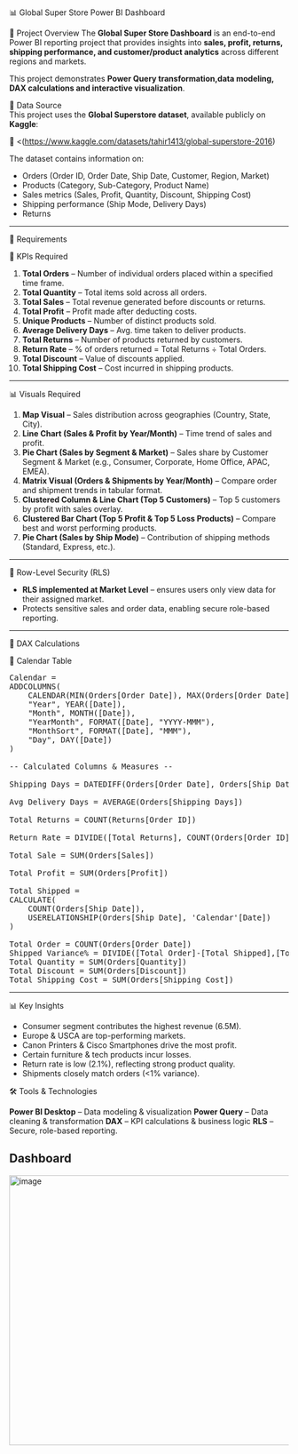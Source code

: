 📊 Global Super Store Power BI Dashboard

📝 Project Overview
The **Global Super Store Dashboard** is an end-to-end Power BI reporting project that provides insights into **sales, profit, returns, shipping performance, and customer/product analytics** across different regions and markets.  

This project demonstrates **Power Query transformation,data modeling, DAX calculations and interactive visualization**.

📂 Data Source  
This project uses the **Global Superstore dataset**, available publicly on **Kaggle**:  

🔗 <(https://www.kaggle.com/datasets/tahir1413/global-superstore-2016)  

The dataset contains information on:  
- Orders (Order ID, Order Date, Ship Date, Customer, Region, Market)  
- Products (Category, Sub-Category, Product Name)  
- Sales metrics (Sales, Profit, Quantity, Discount, Shipping Cost)  
- Shipping performance (Ship Mode, Delivery Days)
- Returns
---

📌 Requirements

🔑 KPIs Required
1. **Total Orders** – Number of individual orders placed within a specified time frame.  
2. **Total Quantity** – Total items sold across all orders.  
3. **Total Sales** – Total revenue generated before discounts or returns.  
4. **Total Profit** – Profit made after deducting costs.  
5. **Unique Products** – Number of distinct products sold.  
6. **Average Delivery Days** – Avg. time taken to deliver products.  
7. **Total Returns** – Number of products returned by customers.  
8. **Return Rate** – % of orders returned = Total Returns ÷ Total Orders.  
9. **Total Discount** – Value of discounts applied.  
10. **Total Shipping Cost** – Cost incurred in shipping products.  

---

📊 Visuals Required
1. **Map Visual** – Sales distribution across geographies (Country, State, City).  
2. **Line Chart (Sales & Profit by Year/Month)** – Time trend of sales and profit.  
3. **Pie Chart (Sales by Segment & Market)** – Sales share by Customer Segment & Market (e.g., Consumer, Corporate, Home Office, APAC, EMEA).  
4. **Matrix Visual (Orders & Shipments by Year/Month)** – Compare order and shipment trends in tabular format.  
5. **Clustered Column & Line Chart (Top 5 Customers)** – Top 5 customers by profit with sales overlay.  
6. **Clustered Bar Chart (Top 5 Profit & Top 5 Loss Products)** – Compare best and worst performing products.  
7. **Pie Chart (Sales by Ship Mode)** – Contribution of shipping methods (Standard, Express, etc.).  

---

🔐 Row-Level Security (RLS)
- **RLS implemented at Market Level** – ensures users only view data for their assigned market.  
- Protects sensitive sales and order data, enabling secure role-based reporting.  
---

🧮 DAX Calculations

📅 Calendar Table  
<pre>
Calendar =
ADDCOLUMNS(
    CALENDAR(MIN(Orders[Order Date]), MAX(Orders[Order Date])),
    "Year", YEAR([Date]),
    "Month", MONTH([Date]),
    "YearMonth", FORMAT([Date], "YYYY-MMM"),
    "MonthSort", FORMAT([Date], "MMM"),
    "Day", DAY([Date])
)

-- Calculated Columns & Measures --

Shipping Days = DATEDIFF(Orders[Order Date], Orders[Ship Date], DAY)

Avg Delivery Days = AVERAGE(Orders[Shipping Days])

Total Returns = COUNT(Returns[Order ID])

Return Rate = DIVIDE([Total Returns], COUNT(Orders[Order ID]), 0)

Total Sale = SUM(Orders[Sales])

Total Profit = SUM(Orders[Profit])

Total Shipped =
CALCULATE(
    COUNT(Orders[Ship Date]),
    USERELATIONSHIP(Orders[Ship Date], 'Calendar'[Date])
)

Total Order = COUNT(Orders[Order Date])    
Shipped Variance% = DIVIDE([Total Order]-[Total Shipped],[Total Order],0)
Total Quantity = SUM(Orders[Quantity])
Total Discount = SUM(Orders[Discount])
Total Shipping Cost = SUM(Orders[Shipping Cost])
</pre>

---

📊 Key Insights  

- Consumer segment contributes the highest revenue (6.5M).  
- Europe & USCA are top-performing markets.  
- Canon Printers & Cisco Smartphones drive the most profit.  
- Certain furniture & tech products incur losses.  
- Return rate is low (2.1%), reflecting strong product quality.  
- Shipments closely match orders (<1% variance).  


🛠️ Tools & Technologies

**Power BI Desktop** – Data modeling & visualization
**Power Query** – Data cleaning & transformation
**DAX** – KPI calculations & business logic
**RLS** – Secure, role-based reporting.

## Dashboard ##
<img width="1019" height="486" alt="image" src="https://github.com/user-attachments/assets/0fd68432-5ce1-45c6-a1c8-608b5bf84f37" />

